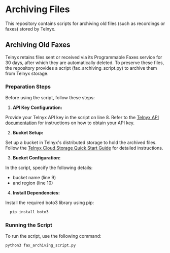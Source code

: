 # Archiving Files

This repository contains scripts for archiving old files (such as recordings or faxes) stored by Telnyx.

## Archiving Old Faxes

Telnyx retains files sent or received via its Programmable Faxes service for 30 days, after which they are automatically deleted. To preserve these files, the repository provides a script (fax_archiving_script.py) to archive them from Telnyx storage.

### Preparation Steps

Before using the script, follow these steps:

1. **API Key Configuration:**

Provide your Telnyx API key in the script on line 8. Refer to the [Telnyx API documentation](https://developers.telnyx.com/docs/development#obtain-your-api-keys) for instructions on how to obtain your API key.
   
2. **Bucket Setup:**
   
Set up a bucket in Telnyx's distributed storage to hold the archived files. Follow the [Telnyx Cloud Storage Quick Start Guide](https://developers.telnyx.com/docs/cloud-storage/quick-start) for detailed instructions. 
   
3. **Bucket Configuration:**
   
In the script, specify the following details:
- bucket name (line 9)
- and region (line 10)

4. **Install Dependencies:**

Install the required boto3 library using pip:  

```bash
  pip install boto3
```
### Running the Script

To run the script, use the following command:

```
python3 fax_archiving_script.py
```